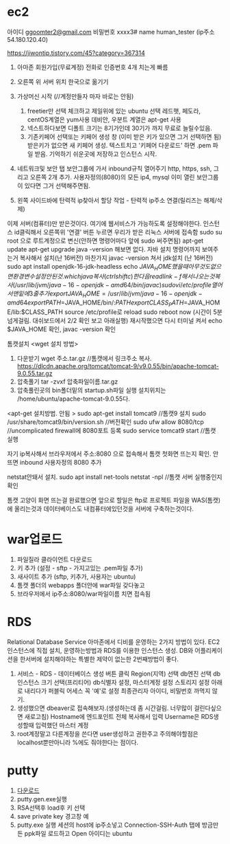 # ec2
아이디 ggoomter2@gmail.com
비밀번호 xxxx3#
name human_tester
(ip주소 54.180.120.40)

https://jiwontip.tistory.com/45?category=367314
1. 아마존 회원가입(무료계정) 전화로 인증번호 4개 치는게 빠름
2. 오른쪽 위 서버 위치 한국으로 옮기기
3. 가상머신 시작	(//계정만들자 마자 바로는 안됨)
	1. freetier만 선택 체크하고 제일위에 있는 ubuntu 선택
		레드햇, 페도라, centOS계열은 yum사용
		데비안, 우분트 계열은 apt-get 사용
	2. 넥스트하다보면 디폴트 크기는 8기가인데 30기가 까지 무료로 늘릴수있음.
	3. 기존키페어 선택또는 키페어 생성 창
		(이미 받은 키가 있으면 그거 선택하면 됨)
		받은키가 없으면 새 키페어 생성. 텍스트치고 '키페어 다운로드' 하면 .pem 파일 받음.
		기억하기 쉬운곳에 저장하고 인스턴스 시작.
		
4. 네트워크및 보안 탭
보안그룹에 가서 inbound규칙 열어주기
http, https, ssh,  그리고 오른쪽 2개 추가. 사용자정의(8080)의 모든 ip4, mysql
이미 열린 보안그룹이 있다면 그거 선택해주면됨.
5. 왼쪽 사이드바에 탄력적 ip찾아서 할당
작업 - 탄력적 ip주소 연결(릴리즈는 해제/삭제)


이제 서버(컴퓨터)만 받은것이다. 여기에 웹서비스가 가능하도록 설정해야한다.
인스턴스 id클릭해서 오른쪽위 '연결' 버튼 누르면 우리가 받은 리눅스 서버에 접속함
sudo su root  으로 루트계정으로 변신(안하면 명령어마다 앞에 sudo 써주면됨)
apt-get update
apt-get upgrade
java -version 해보면 없다.
	자바 설치 명령어까지 보여주는거 복사해서 설치(난 16버전)
마찬가지 javac -version 쳐서 jdk설치  (난 16버전)
	sudo apt install openjdk-16-jdk-headless
echo $JAVA_HOME 했을때 아무것도 없으면 환경변수 설정안된것. which java
	복사(ctrl shift c) 한다음 readlink -f 해서 나오는것 복사
	(/usr/lib/jvm/java-16-openjdk-amd64/bin/javac)
sudo vi /etc/profile
	열어서 맨밑에 3줄 추가
	export JAVA_HOME=/usr/lib/jvm/java-16-openjdk-amd64
	export PATH=$JAVA_HOME/bin/:$PATH
	export CLASS_PATH=$JAVA_HOME/lib:$CLASS_PATH
source /etc/profile로 reload
sudo reboot now (시간이 5분넘게걸림. 대쉬보드에서 2/2 확인 보고 아래실행)
재시작했으면 다시 터미널 켜서 echo $JAVA_HOME 확인, javac -version 확인

톰캣설치
<wget 설치 방법>
1. 다운받기 wget 주소.tar.gz		//톰캣에서 링크주소 복사. https://dlcdn.apache.org/tomcat/tomcat-9/v9.0.55/bin/apache-tomcat-9.0.55.tar.gz
2. 압축풀기 tar -zvxf 압축파일이름.tar.gz
3. 압축풀린곳의 bin폴더밑의 startup.sh파일 실행
설치위치는 /home/ubuntu/apache-tomcat-9.0.55다.


<apt-get 설치방법. 안됨 >
	sudo apt-get install tomcat9			//톰캣9 설치
	sudo /usr/share/tomcat9/bin/version.sh  //버전확인
	sudo ufw allow 8080/tcp					//uncomplicated firewall에 8080포트 등록
	sudo service tomcat9 start				//톰캣 실행


자기 ip복사해서 브라우저에서 주소:8080 으로 접속해서 톰캣 첫화면 뜨는지 확인.
안뜨면 inbound 사용자정의 8080 추가

netstat안돼서 설치. sudo apt install net-tools
netstat -npl	//톰캣 서버 실행중인지 확인
	

톰캣 고양이 화면 뜨는걸 완료했으면 앞으로 할일은 ftp로 프로젝트 파일을 WAS(톰캣)에 올리는것과
데이터베이스도 내컴퓨터에있던것을 서버에 구축하는것이다.
# war업로드
1. 파일질라 클라이언트 다운로드
2. 키 추가 (설정 - sftp - 가지고있는 .pem파일 추가)
3. 새사이트 추가 (sftp, 키추가, 사용자는 ubuntu)
4. 톰캣 폴더의 webapps 폴더안에 war파일 갖다놓고
5. 브라우저에서 ip주소:8080/war파일이름  치면 접속됨

# RDS
Relational Database Service
아마존에서 디비를 운영하는 2가지 방법이 있다. EC2인스턴스에 직접 설치, 운영하는방법과  RDS를 이용한 인스턴스 생성.
DB와 어플리케이션을 한서버에 설치해야하는 특별한 제약이 없는한 2번째방법이 좋다.
1. 서비스 - RDS - 데이터베이스 생성 버튼 클릭
	Region(지역) 선택
	db엔진 선택
	db인스턴스 크기 선택(프리티어)
	db식별자 설정, 마스터계정 설정
	스토리지 설정
	아래로 내리다가 퍼블릭 어세스 꼭 '예'로 설정
	최종관리자 아이디, 비밀번호 까먹지 않기.
2. 생성했으면 dbeaver로 접속해보자.(생성하는데 좀 시간걸림. 너무많이 걸린다싶으면 새로고침)
Hostname에 엔드포인트 전체 복사해서 입력
Username은 RDS생성할때 입력했던 마스터 계정
3. root계정말고 다른계정을 쓴다면 user생성하고 권한주고
주의해야할점은 localhost뿐만아니라 %에도 줘야한다는 점이다.




# putty
1. [다운로드](https://www.chiark.greenend.org.uk/~sgtatham/putty/latest.html)
2. putty.gen.exe실행
3. RSA선택후 load후 키 선택
4. save private key 경고창 예
5. putty.exe 실행
세션의 host에 ip주소넣고
Connection-SSH-Auth 탭에 방금만든 ppk파일 로드하고 Open
아이디는 ubuntu